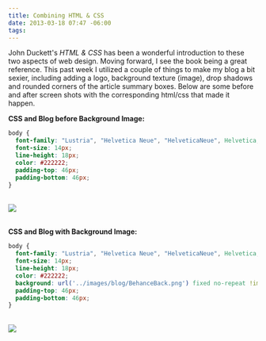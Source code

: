 ```yaml
---
title: Combining HTML & CSS
date: 2013-03-18 07:47 -06:00
tags:
---
```



John Duckett's *HTML & CSS* has been a wonderful introduction to these two aspects of web design.  Moving forward, I see the book being a great reference.  This past week I utilized a couple of things to make my blog a bit sexier, including adding a logo, background texture (image), drop shadows and rounded corners of the article summary boxes.  Below are some before and after screen shots with the corresponding html/css that made it happen.


__CSS and Blog before Background Image:__

```css
body {
  font-family: "Lustria", "Helvetica Neue", "HelveticaNeue", Helvetica, sans-serif;
  font-size: 14px;
  line-height: 18px;
  color: #222222;
  padding-top: 46px;
  padding-bottom: 46px;
}
```
<br/>
<img src="/images/blog/Blog_Sans_BackG.jpg" />
<br/>
<br/>


__CSS and Blog with Background Image:__

```css
body {
  font-family: "Lustria", "Helvetica Neue", "HelveticaNeue", Helvetica, sans-serif;
  font-size: 14px;
  line-height: 18px;
  color: #222222;
  background: url('../images/blog/BehanceBack.png') fixed no-repeat !important;
  padding-top: 46px;
  padding-bottom: 46px;
}
```
<br/>
<img src="/images/blog/Blog_With_BackG.png" />

